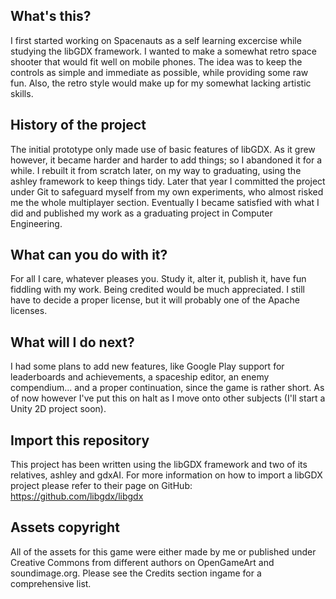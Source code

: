 ## What's this?

I first started working on Spacenauts as a self learning excercise while studying the libGDX framework. I wanted to make a somewhat retro space shooter that would fit well on mobile phones. The idea was to keep the controls as simple and immediate as possible, while providing some raw fun. Also, the retro style would make up for my somewhat lacking artistic skills.

## History of the project

The initial prototype only made use of basic features of libGDX. As it grew however, it became harder and harder to add things; so I abandoned it for a while. I rebuilt it from scratch later, on my way to graduating, using the ashley framework to keep things tidy. Later that year I committed the project under Git to safeguard myself from my own experiments, who almost risked me the whole multiplayer section. Eventually I became satisfied with what I did and published my work as a graduating project in Computer Engineering.

## What can you do with it?

For all I care, whatever pleases you. Study it, alter it, publish it, have fun fiddling with my work. Being credited would be much appreciated. I still have to decide a proper license, but it will probably one of the Apache licenses.

## What will I do next?

I had some plans to add new features, like Google Play support for leaderboards and achievements, a spaceship editor, an enemy compendium... and a proper continuation, since the game is rather short. As of now however I've put this on halt as I move onto other subjects (I'll start a Unity 2D project soon).

## Import this repository

This project has been written using the libGDX framework and two of its relatives, ashley and gdxAI. For more information on how to import a libGDX project please refer to their page on GitHub: https://github.com/libgdx/libgdx

## Assets copyright

All of the assets for this game were either made by me or published under Creative Commons from different authors on OpenGameArt and soundimage.org. Please see the Credits section ingame for a comprehensive list.

